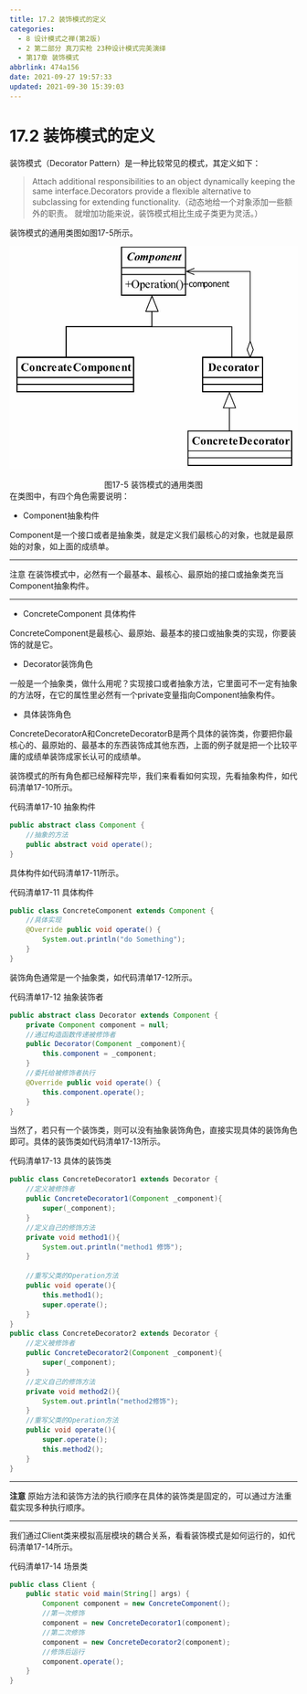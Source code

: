 ```yaml
---
title: 17.2 装饰模式的定义
categories:
  - 8 设计模式之禅(第2版)
  - 2 第二部分 真刀实枪 23种设计模式完美演绎
  - 第17章 装饰模式
abbrlink: 474a156
date: 2021-09-27 19:57:33
updated: 2021-09-30 15:39:03
---
```

# 17.2 装饰模式的定义
装饰模式（Decorator Pattern）是一种比较常见的模式，其定义如下：
> Attach additional responsibilities to an object dynamically keeping the same interface.Decorators provide a flexible alternative to subclassing for extending functionality.（动态地给一个对象添加一些额外的职责。 就增加功能来说，装饰模式相比生成子类更为灵活。）

装饰模式的通用类图如图17-5所示。

![image-20210929115653611](https://raw.githubusercontent.com/lanlan2017/images/master/Blog/Sum/20210929115653.png)

<center>图17-5 装饰模式的通用类图</center>
在类图中，有四个角色需要说明：

- Component抽象构件

Component是一个接口或者是抽象类，就是定义我们最核心的对象，也就是最原始的对象，如上面的成绩单。

___
注意 在装饰模式中，必然有一个最基本、最核心、最原始的接口或抽象类充当 Component抽象构件。
___
- ConcreteComponent 具体构件

ConcreteComponent是最核心、最原始、最基本的接口或抽象类的实现，你要装饰的就是它。

- Decorator装饰角色

一般是一个抽象类，做什么用呢？实现接口或者抽象方法，它里面可不一定有抽象的方法呀，在它的属性里必然有一个private变量指向Component抽象构件。
- 具体装饰角色

ConcreteDecoratorA和ConcreteDecoratorB是两个具体的装饰类，你要把你最核心的、最原始的、最基本的东西装饰成其他东西，上面的例子就是把一个比较平庸的成绩单装饰成家长认可的成绩单。

装饰模式的所有角色都已经解释完毕，我们来看看如何实现，先看抽象构件，如代码清单17-10所示。

代码清单17-10 抽象构件
```java
public abstract class Component {
    //抽象的方法
    public abstract void operate();
}
```
具体构件如代码清单17-11所示。

代码清单17-11 具体构件
```java
public class ConcreteComponent extends Component {
    //具体实现
    @Override public void operate() {
        System.out.println("do Something");
    }
}
```
装饰角色通常是一个抽象类，如代码清单17-12所示。

代码清单17-12 抽象装饰者
```java
public abstract class Decorator extends Component {
    private Component component = null;
    //通过构造函数传递被修饰者
    public Decorator(Component _component){
        this.component = _component;
    }
    //委托给被修饰者执行
    @Override public void operate() {
        this.component.operate();
    }
}
```
当然了，若只有一个装饰类，则可以没有抽象装饰角色，直接实现具体的装饰角色即可。具体的装饰类如代码清单17-13所示。

代码清单17-13 具体的装饰类
```java
public class ConcreteDecorator1 extends Decorator {
    //定义被修饰者
    public ConcreteDecorator1(Component _component){
        super(_component);
    }
    //定义自己的修饰方法
    private void method1(){
        System.out.println("method1 修饰");
    }
    
    //重写父类的Operation方法
    public void operate(){
        this.method1();
        super.operate();
    }
}
public class ConcreteDecorator2 extends Decorator {
    //定义被修饰者
    public ConcreteDecorator2(Component _component){
        super(_component);
    }
    //定义自己的修饰方法
    private void method2(){
        System.out.println("method2修饰");
    }
    //重写父类的Operation方法
    public void operate(){
        super.operate();
        this.method2();
    }
}
```
___
**注意** 原始方法和装饰方法的执行顺序在具体的装饰类是固定的，可以通过方法重载实现多种执行顺序。
___
我们通过Client类来模拟高层模块的耦合关系，看看装饰模式是如何运行的，如代码清单17-14所示。

代码清单17-14 场景类
```java
public class Client {
    public static void main(String[] args) {
        Component component = new ConcreteComponent();
        //第一次修饰
        component = new ConcreteDecorator1(component);
        //第二次修饰
        component = new ConcreteDecorator2(component);
        //修饰后运行
        component.operate();
    }
}
```
